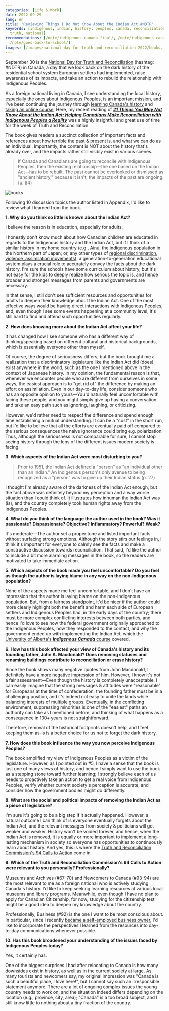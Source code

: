 ```yaml
---
categories: [Life & Work]
date: 2022-09-29
lang: en
title: 'Reviewing Things I Do Not Know About the Indian Act #NDTR'
keywords: [indigenous, indian, history, peoples, canada, reconciliation, book, author,
  truth, national]
recommendations: [/note/indigenous-canada-final/, /note/indigenous-canada-mid-term/,
  /note/goes-back-to-school/]
images: [/images/national-day-for-truth-and-reconciliation-2022/books.jpeg]
---
```


September 30 is the [National Day for Truth and Reconciliation](https://www.canada.ca/en/canadian-heritage/campaigns/national-day-truth-reconciliation.html) (hashtag: #NDTR) in Canada, a day that we look back on the dark history of the residential school system European settlers had implemented, raise awareness of its impacts, and take an action to rebuild the relationship with Indigenous Peoples.

As a foreign national living in Canada, I see understanding the local history, especially the ones about Indigenous Peoples, is an important mission, and I've been continuing the journey through [learning Canada's history](/note/indigenous-canada-mid-term/) and [taking an online course](/note/indigenous-canada-final/)*.* Here, my recent reading of **[*21 Things You May Not Know About the Indian Act: Helping Canadians Make Reconciliation with Indigenous Peoples a Reality*](https://amzn.to/3UBwPnn)** was a highly insightful and great use of time for the week of Truth and Reconciliation.

The book gives readers a succinct collection of important facts and references about how terrible the past & present is, and what we can do as an individual. Importantly, the content is NOT about the history that's already over, and the impacts rather still visibly exist in various scenes.

> If Canada and Canadians are going to reconcile with Indigenous Peoples, then the existing relationship—the one based on the Indian Act—has to be rebuilt. The past cannot be overlooked or dismissed as "ancient history," because it isn't; the impacts of the past are ongoing. (p. 84)

![books](/images/national-day-for-truth-and-reconciliation-2022/books.jpeg)

Following 10 discussion topics the author listed in Appendix, I'd like to review what I learned from the book.

**1. Why do you think so little is known about the Indian Act?**

I believe the reason is in education, especially for adults. 

I honestly don't know much about how Canadian children are educated in regards to the Indigenous history and the Indian Act, but if I think of a similar history in my home country (e.g., [Ainu](https://en.wikipedia.org/wiki/Ainu_people), the indigenous population in the Northern part of Japan; or, any other types of [regional discrimination, violence, assimilation movements](https://en.wikipedia.org/wiki/Burakumin)), a generation-to-generation educational system plays a crucial role to accurately convey the facts about the dark history. I'm sure the schools have some curriculum about history, but it's not easy for the kids to deeply realize how serious the topic is, and hence broader and stronger messages from parents and governments are necessary.

In that sense, I still don't see sufficient resources and opportunities for adults to deepen their knowledge about the Indian Act. One of the most effective ways would be having direct interactions with Indigenous Peoples, and, even though I see some events happening at a community level, it's still hard to find and attend such opportunities regularly.

**2. How does knowing more about the Indian Act affect your life?**

It has changed how I see someone who has a different way of thinking/speaking based on different cultural and historical backgrounds, which is essentially everyone other than myself. 

Of course, the degree of seriousness differs, but the book brought me a realization that a discriminatory legislature like the Indian Act did (does) exist anywhere in the world, such as the one I mentioned above in the context of Japanese history. In my opinion, the fundamental reason is that, whenever we encounter people who are different from ourselves in some ways, the easiest approach is to "get rid of" the difference by making an effort on assimilation. Even in our day-to-day life, consider someone who has an opposite opinion to yours—You'd naturally feel uncomfortable with facing these people, and you might simply give up having a conversation and take an easy path such as ignoring, laughing, or criticizing.

However, we'd rather need to respect the difference and spend enough time establishing a mutual understanding. It can be a "cost" in the short run, but I'd like to believe that all the efforts are eventually paid off compared to the serious consequences the naive ignorance could bring e.g. polarization. Thus, although the seriousness is not comparable for sure, I cannot stop seeing history through the lens of the different issues modern society is facing.

**3. Which aspects of the Indian Act were most disturbing to you?**

> Prior to 1951, the Indian Act defined a "person" as "an individual other than an Indian." An Indigenous person's only avenue to being recognized as a "person" was to give up their Indian status (p. 27)

I thought I'm already aware of the darkness of the Indian Act enough, but the fact above was definitely beyond my perception and a way worse situation than I could think of. It illustrates how inhuman the Indian Act was (is), and the country completely took human rights away from the Indigenous Peoples.

**4. What do you think of the language the author used in the book? Was it passionate? Dispassionate? Objective? Inflammatory? Powerful? Weak?**

It's moderate—The author set a proper tone and listed important facts without surfacing strong emotions. Although the story stirs our feelings in, I think it's important for everyone to calmly see the facts and make a constructive discussion towards reconciliation. That said, I'd like the author to include a bit more alarming messages in the book, so the readers are motivated to take immediate action.

**5. Which aspects of the book made you feel uncomfortable? Do you feel as though the author is laying blame in any way on the non-Indigenous population?**

None of the aspects made me feel uncomfortable, and I don't have an impression that the author is laying blame on the non-Indigenous population. But, from a fairness standpoint, it'd be nicer if the author could more clearly highlight both the benefit and harm each side of European settlers and Indigenous Peoples had, in the early days of the country; there must be more complex conflicting interests between both parties, and hence I'd love to see how the federal government originally approached to the Indigenous Peoples, how they responded to the contact, and why the government ended up with implementing the Indian Act, which the [University of Alberta's ***Indigenous Canada*** course](https://www.coursera.org/learn/indigenous-canada) covered.

**6. How has this book affected your view of Canada's history and its founding father, John A. Macdonald? Does removing statuses and renaming buildings contribute to reconciliation or erase history?**

Since the book shows many negative quotes from John Macdonald, I definitely have a more negative impression of him. However, I know it's not a fair assessment—Even though the history is completely unacceptable, I can easily imagine that the strong messages & attitudes were "reasonable" for Europeans at the time of confederation; the founding father must be in a challenging position, and it's indeed not easy to unite the lands while balancing interests of multiple groups. Eventually, in the conflicting environment, suppressing minorities is one of the "easiest" paths an authority can take as I mentioned before, and thinking of what happens as a consequence in 100+ years is not straightforward.

Therefore, removal of the historical footprints doesn't help, and I feel keeping them as-is is a better choice for us not to forget the dark history.

**7. How does this book influence the way you now perceive Indigenous Peoples?**

The book amplified my view of Indigenous Peoples as a victim of the legislature. However, as I pointed out in #5, I have a sense that the book is just one of many views of history, and hence I simply want to use the book as a stepping stone toward further learning; I strongly believe each of us needs to proactively take an action to get a real voice from Indigenous Peoples, verify whether current society's perception is accurate, and consider how the government bodies might do differently.

**8. What are the social and political impacts of removing the Indian Act as a piece of legislature?**

I'm sure it's going to be a big step if it actually happened. However, a natural outcome I can think of is everyone eventually forgets about the Indian Act, and the relevant messages from society & politicians will get weaker and weaker. History won't be voided forever, and hence, when the Indian Act is removed, it is equally or more important to implement a long-lasting mechanism in society so everyone has opportunities to continuously learn about history. And yes, this is where the [Truth and Reconciliation Commission's 94 Calls to Action](https://www.rcaanc-cirnac.gc.ca/eng/1524494530110/1557511412801) come in. 

**9. Which of the Truth and Reconciliation Commission's 94 Calls to Action were relevant to you personally? Professionally?**

Museums and Archives (#67-70) and Newcomers to Canada (#93-94) are the most relevant to me as a foreign national who is actively studying Canada's history. I'd like to keep seeking learning resources at various local museums and library programs. Meanwhile, even though I have no plan to apply for Canadian Citizenship, for now, studying for the citizenship test might be a good idea to deepen my knowledge about the country.

Professionally, Business (#92) is the one I want to be most conscious about. In particular, since I recently [became a self-employed business owner](/note/becoming-a-freelancer-in-canada/), I'd like to incorporate the perspectives I learned from the resources into day-to-day communications whenever possible.

**10. Has this book broadened your understanding of the issues faced by Indigenous Peoples today?**

Yes, it certainly has.

One of the biggest surprises I had after relocating to Canada is how many downsides exist in history, as well as in the current society at large. As many tourists and newcomers say, my original impression was "Canada is such a beautiful place, I love here!", but I cannot say such an irresponsible statement anymore. There are a lot of ongoing complex issues the young country needs to work on, and the situation indeed differs depending on the location (e.g., province, city, area); "Canada" is a too broad subject, and I still know little to nothing about a tiny fraction of the country.
